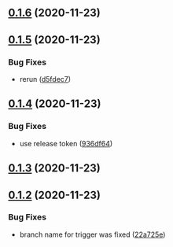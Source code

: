 ## [0.1.6](https://github.com/IATkachenko/actions_test_repo/compare/v0.1.5...v0.1.6) (2020-11-23)



## [0.1.5](https://github.com/IATkachenko/actions_test_repo/compare/v0.1.4...v0.1.5) (2020-11-23)


### Bug Fixes

* rerun ([d5fdec7](https://github.com/IATkachenko/actions_test_repo/commit/d5fdec7bf2647f82b5331fab29b30756b02fb210))



## [0.1.4](https://github.com/IATkachenko/actions_test_repo/compare/v0.1.3...v0.1.4) (2020-11-23)


### Bug Fixes

* use release token  ([936df64](https://github.com/IATkachenko/actions_test_repo/commit/936df64e7babb5944ee5b25b8e62cd8a0b521f71))



## [0.1.3](https://github.com/IATkachenko/actions_test_repo/compare/v0.1.2...v0.1.3) (2020-11-23)



## [0.1.2](https://github.com/IATkachenko/actions_test_repo/compare/v0.1.1...v0.1.2) (2020-11-23)


### Bug Fixes

* branch name for trigger was fixed ([22a725e](https://github.com/IATkachenko/actions_test_repo/commit/22a725e4ea8f6f36916613ceeea6a7ff6defd2d9))



